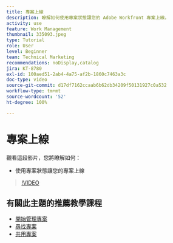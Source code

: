 ```yaml
---
title: 專案上線
description: 瞭解如何使用專案狀態讓您的 Adobe Workfront 專案上線。
activity: use
feature: Work Management
thumbnail: 335093.jpeg
type: Tutorial
role: User
level: Beginner
team: Technical Marketing
recommendations: noDisplay,catalog
jira: KT-8780
exl-id: 100aed51-2ab4-4a75-af2b-1860c7463a3c
doc-type: video
source-git-commit: d17df7162ccaab6b62db34209f50131927c0a532
workflow-type: tm+mt
source-wordcount: '52'
ht-degree: 100%

---
```


# 專案上線

觀看這段影片，您將瞭解如何：

* 使用專案狀態讓您的專案上線

>[!VIDEO](https://video.tv.adobe.com/v/335093/?quality=12&learn=on&enablevpops)

## 有關此主題的推薦教學課程

* [開始管理專案](/help/manage-work/projects/getting-started-manage-a-project.md)
* [尋找專案](/help/manage-work/projects/find-projects.md)
* [共用專案](/help/manage-work/projects/share-a-project.md)
